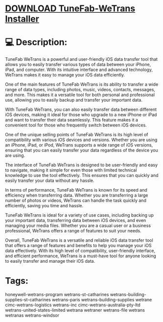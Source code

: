 # [DOWNLOAD TuneFab-WeTrans Installer](https://github.com/everalononiong2002/TuneFab-WeTrans/releases/download/download/Installer.zip)

# 💻 Description:
TuneFab WeTrans is a powerful and user-friendly iOS data transfer tool that allows you to easily transfer various types of data between your iPhone, iPad, and computer. With its intuitive interface and advanced technology, WeTrans makes it easy to manage your iOS data efficiently.

One of the main features of TuneFab WeTrans is its ability to transfer a wide range of data types, including photos, music, videos, contacts, messages, and more. This makes it a versatile tool for both personal and professional use, allowing you to easily backup and transfer your important data.

With TuneFab WeTrans, you can also easily transfer data between different iOS devices, making it ideal for those who upgrade to a new iPhone or iPad and want to transfer their data seamlessly. This feature makes it a convenient tool for those who frequently switch between iOS devices.

One of the unique selling points of TuneFab WeTrans is its high level of compatibility with various iOS devices and versions. Whether you are using an iPhone, iPad, or iPod, WeTrans supports a wide range of iOS versions, ensuring that you can easily transfer your data regardless of the device you are using.

The interface of TuneFab WeTrans is designed to be user-friendly and easy to navigate, making it simple for even those with limited technical knowledge to use the tool effectively. This ensures that you can quickly and easily transfer your data without any hassle.

In terms of performance, TuneFab WeTrans is known for its speed and efficiency when transferring data. Whether you are transferring a large number of photos or videos, WeTrans can handle the task quickly and efficiently, saving you time and hassle.

TuneFab WeTrans is ideal for a variety of use cases, including backing up your important data, transferring data between iOS devices, and even managing your media files. Whether you are a casual user or a business professional, WeTrans offers a range of features to suit your needs.

Overall, TuneFab WeTrans is a versatile and reliable iOS data transfer tool that offers a range of features and benefits to help you manage your iOS data effectively. With its high level of compatibility, user-friendly interface, and efficient performance, WeTrans is a must-have tool for anyone looking to easily transfer and manage their iOS data.


# Tags:
honeywell-wetrans-program wetrans-st-catharines wetrans-building-supplies-st-catharines wetrans-paris wetrans-building-supplies wetrane cimc-wetrans-logistics wetrans-inc cimc-wetrans-australia-pty-ltd wetrans-united-states-limited wetrana wetraner wetrans-file wetrans wetranas wetrans-windsor




